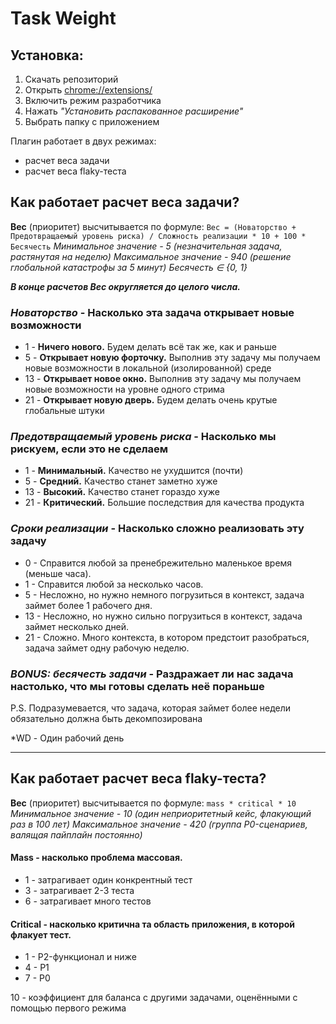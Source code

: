# Task Weight
## Установка:
1. Скачать репозиторий
2. Открыть [chrome://extensions/]()
3. Включить режим разработчика
4. Нажать _"Установить распакованное расширение"_
5. Выбрать папку с приложением

Плагин работает в двух режимах:
- расчет веса задачи
- расчет веса flaky-теста

## Как работает расчет веса задачи?
__Вес__ (приоритет) высчитывается по формуле: `Вес = (Новаторство + Предотвращаемый уровень риска) / Сложность реализации * 10 + 100 * Бесячесть`
_Минимальное значение - 5 (незначительная задача, растянутая на неделю)_
_Максимальное значение - 940 (решение глобальной катастрофы за 5 минут)_
_Бесячесть ∈ \{0, 1\}_

___В конце расчетов Вес округляется до целого числа.___
### _Новаторство_ - Насколько эта задача открывает новые возможности
- 1 - **Ничего нового.** Будем делать всё так же, как и раньше
- 5 - **Открывает новую форточку.** Выполнив эту задачу мы получаем новые возможности в локальной (изолированной) среде
- 13 - **Открывает новое окно.** Выполнив эту задачу мы получаем новые возможности на уровне одного стрима
- 21 - **Открывает новую дверь.** Будем делать очень крутые глобальные штуки

### _Предотвращаемый уровень риска_ - Насколько мы рискуем, если это не сделаем
- 1 - **Минимальный.** Качество не ухудшится (почти)
- 5 - **Средний.** Качество станет заметно хуже
- 13 - **Высокий.** Качество станет гораздо хуже
- 21 - **Критический.** Большие последствия для качества продукта

### _Сроки реализации_ - Насколько сложно реализовать эту задачу
- 0 - Справится любой за пренебрежительно маленькое время (меньше часа).
- 1 - Справится любой за несколько часов.
- 5 - Несложно, но нужно немного погрузиться в контекст, задача займет более 1 рабочего дня.
- 13 - Несложно, но нужно сильно погрузиться в контекст, задача займет несколько дней.
- 21 - Сложно. Много контекста, в котором предстоит разобраться, задача займет одну рабочую неделю.

### _BONUS: бесячесть задачи_ - Раздражает ли нас задача настолько, что мы готовы сделать неё пораньше

P.S. Подразумевается, что задача, которая займет более недели обязательно должна быть декомпозирована

*WD - Один рабочий день

___

## Как работает расчет веса flaky-теста?
__Вес__ (приоритет) высчитывается по формуле: `mass * critical * 10`
_Минимальное значение - 10 (один неприоритетный кейс, флакующий раз в 100 лет)_
_Максимальное значение - 420 (группа P0-сценариев, валящая пайплайн постоянно)_

#### Mass - насколько проблема массовая.
- 1 - затрагивает один конкрентный тест
- 3 - затрагивает 2-3 теста
- 6 - затрагивает много тестов

#### Critical - насколько критична та область приложения, в которой флакует тест.
- 1 - P2-функционал и ниже
- 4 - P1
- 7 - P0

10 - коэффициент для баланса с другими задачами, оценёнными с помощью первого режима
